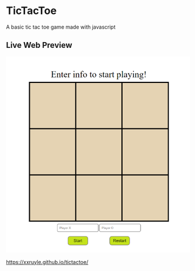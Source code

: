 # TicTacToe
A basic tic tac toe game made with javascript 


## Live Web Preview 
![](screenprint.png)

https://xxruyle.github.io/tictactoe/
